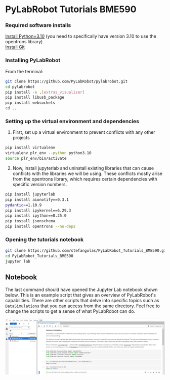 # PyLabRobot Tutorials BME590

### Required software installs

[Install Python=3.10](https://www.python.org/downloads/release/python-3110/) (you need to specifically have version 3.10 to use the opentrons library)</br>
[Install Git](https://git-scm.com/downloads)</br>



### Installing PyLabRobot
From the terminal:</br>
```bash
git clone https://github.com/PyLabRobot/pylabrobot.git
cd pylabrobot
pip install -e .[extras_visualizer]
pip install libusb_package
pip install websockets
cd ..
```

### Setting up the virtual environment and dependencies
1. First, set up a virtual environment to prevent conflicts with any other projects
```bash
pip install virtualenv
virtualenv plr_env --python python3.10
source plr_env/bin/activate
```

2. Now, install jupyterlab and uninstall existing libraries that can cause conflicts with the libraries we will be using. These conflicts mostly arise from the opentrons library, which requires certain dependencies with specific version numbers.
```bash
pip install jupyterlab
pip install aionotify==0.3.1
pydantic==1.10.9
pip install ipykernel==6.29.3
pip install ipython==8.25.0
pip install jsonschema
pip install opentrons --no-deps
```

### Opening the tutorials notebook
```bash
git clone https://github.com/stefangolas/PyLabRobot_Tutorials_BME590.git
cd PyLabRobot_Tutorials_BME590
jupyter lab
```

## Notebook
 The last command should have opened the Jupyter Lab notebook shown below. This is an example script that gives an overview of PyLabRobot's capabilities.
 There are other scripts that delve into specific topics such as `DataSimulations` that you can access from the same directory. Feel free to change the scripts
 to get a sense of what PyLabRobot can do.

 ![image](Readme_Images/screenshot.png)
